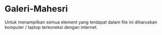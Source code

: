 # Galeri-Mahesri
Untuk menampilkan semua element yang terdapat dalam file ini diharuskan komputer / laptop terkoneksi dengan internet.
